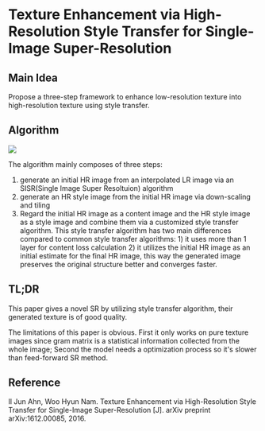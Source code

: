 # Texture Enhancement via High-Resolution Style Transfer for Single-Image Super-Resolution

## Main Idea
Propose a three-step framework to enhance low-resolution texture into high-resolution texture using style transfer.

## Algorithm
![](https://raw.githubusercontent.com/sunshineatnoon/Paper-Collection/master/images/style_SR.png)

The algorithm mainly composes of three steps:

1. generate an initial HR image from an interpolated LR image via an SISR(Single Image Super Resoltuion) algorithm 
2. generate an HR style image from the initial HR image via down-scaling and tiling
3. Regard the initial HR image as a content image and the HR style image as a style image and combine them via a customized style transfer algorithm. This style transfer algorithm has two main differences compared to common style transfer algorithms: 1) it uses more than 1 layer for content loss calculation 2) it utilizes the initial HR image as an initial estimate for the final HR image, this way the generated image preserves the original structure better and converges faster.

## TL;DR
This paper gives a novel SR by utilizing style transfer algorithm, their generated texture is of good quality. 

The limitations of this paper is obvious. First it only works on pure texture images since gram matrix is a statistical information collected from the whole image; Second the model needs a optimization process so it's slower than feed-forward SR method.

## Reference

Il Jun Ahn, Woo Hyun Nam. Texture Enhancement via High-Resolution Style Transfer for Single-Image Super-Resolution [J]. arXiv preprint arXiv:1612.00085, 2016.
